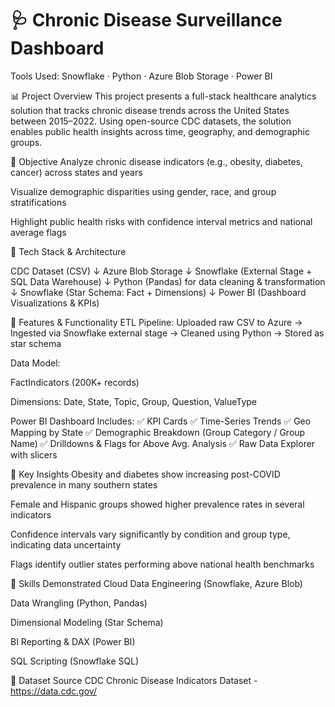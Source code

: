 # 🩺 Chronic Disease Surveillance Dashboard
Tools Used: Snowflake · Python · Azure Blob Storage · Power BI

📊 Project Overview
This project presents a full-stack healthcare analytics solution that tracks chronic disease trends across the United States between 2015–2022. Using open-source CDC datasets, the solution enables public health insights across time, geography, and demographic groups.

🚀 Objective
Analyze chronic disease indicators (e.g., obesity, diabetes, cancer) across states and years

Visualize demographic disparities using gender, race, and group stratifications

Highlight public health risks with confidence interval metrics and national average flags

🧱 Tech Stack & Architecture

CDC Dataset (CSV)
    ↓
Azure Blob Storage
    ↓
Snowflake (External Stage + SQL Data Warehouse)
    ↓
Python (Pandas) for data cleaning & transformation
    ↓
Snowflake (Star Schema: Fact + Dimensions)
    ↓
Power BI (Dashboard Visualizations & KPIs)



📁 Features & Functionality
ETL Pipeline:
Uploaded raw CSV to Azure → Ingested via Snowflake external stage → Cleaned using Python → Stored as star schema

Data Model:

FactIndicators (200K+ records)

Dimensions: Date, State, Topic, Group, Question, ValueType

Power BI Dashboard Includes:
✅ KPI Cards
✅ Time-Series Trends
✅ Geo Mapping by State
✅ Demographic Breakdown (Group Category / Group Name)
✅ Drilldowns & Flags for Above Avg. Analysis
✅ Raw Data Explorer with slicers

📌 Key Insights
Obesity and diabetes show increasing post-COVID prevalence in many southern states

Female and Hispanic groups showed higher prevalence rates in several indicators

Confidence intervals vary significantly by condition and group type, indicating data uncertainty

Flags identify outlier states performing above national health benchmarks

🧠 Skills Demonstrated
Cloud Data Engineering (Snowflake, Azure Blob)

Data Wrangling (Python, Pandas)

Dimensional Modeling (Star Schema)

BI Reporting & DAX (Power BI)

SQL Scripting (Snowflake SQL)

📎 Dataset Source
CDC Chronic Disease Indicators Dataset - https://data.cdc.gov/
